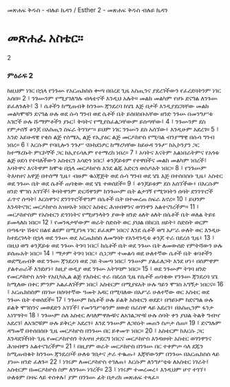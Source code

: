 ﻿
መጽሐፍ ቅዱስ - ብሉይ ኪዳን / Esther 2 - መጽሐፍ ቅዱስ ብሉይ ኪዳን
# መጽሐፈ አስቴር።
2
### ምዕራፍ 2
ከዚህም ነገር በኋላ የንጉሡ የአርጤክስስ ቍጣ በበረደ ጊዜ አስጢንና ያደረገችውን የፈረደባትንም ነገር አሰበ።
2 ፤ ንጉሡንም የሚያገለግሉ ብላቴኖች እንዲህ አሉት። መልከ መልካም የሆኑ ደናግል ለንጉሡ ይፈለጉለት፤
3 ፤ ሴቶችን ከሚጠብቅ ከንጉሡ ጃንደረባ ከሄጌ እጅ በታች እንዲያደርጓቸው መልከ መልካሞቹን ደናግል ሁሉ ወደ ሱሳ ግንብ ወደ ሴቶች ቤት ይሰበስቡአቸው ዘንድ ንጉሡ በመንግሥቱ አገሮች ሁሉ ሹማምቶችን ያኑር፤ ቅባትና የሚያስፈልጋቸውም ይሰጣቸው፤
4 ፤ ንጉሡንም ደስ የምታሰኝ ቆንጆ በአስጢን ስፍራ ትንገሥ። ይህም ነገር ንጉሡን ደስ አሰኘው፥ እንዲሁም አደረገ።
5 ፤ አንድ አይሁዳዊ የቂስ ልጅ የሰሜኢ ልጅ የኢያዕር ልጅ መርዶክዮስ የሚባል ብንያማዊ በሱሳ ግንብ ነበረ።
6 ፤ እርሱም የባቢሎን ንጉሥ ናቡከደነፆር ከማረካቸው ከይሁዳ ንጉሥ ከኢኮንያን ጋር ከተማረኩት ምርኮኞች ጋር ከኢየሩሳሌም የተማረከ ነበረ።
7 ፤ አባትና እናትም አልነበራትምና የአጎቱ ልጅ ሀደሳ የተባለችውን አስቴርን አሳድጎ ነበር፤ ቆንጆይቱም የተዋበችና መልከ መልካም ነበረች፤ አባትዋና እናትዋም ከሞቱ በኋላ መርዶክዮስ እንደ ልጁ አድርጎ ወስዶአት ነበር።
8 ፤ የንጉሡም ትእዛዝና አዋጅ በተሰማ ጊዜ፥ ብዙም ቈነጃጅት ወደ ሱሳ ግንብ ወደ ሄጌ እጅ በተሰበሰቡ ጊዜ፥ አስቴር ወደ ንጉሡ ቤት ወደ ሴቶች ጠባቂው ወደ ሄጌ ተወሰደች።
9 ፤ ቆንጆይቱም ደስ አሰኘችው፥ በእርሱም ዘንድ ሞገስ አገኘች፤ ቅባትዋንም ድርሻዋንም ከንጉሡም ቤት ልታገኝ የሚገባትን ሰባት ደንገጥሮች ፈጥኖ ሰጣት፤ እርስዋንና ደንገጥሮችዋንም በሴቶች ቤት በተመረጠ ስፍራ አኖረ።
10 ፤ ይህንም እንዳትናገር መርዶክዮስ አዝዞአት ነበርና አስቴር ሕዝብዋንና ወገንዋን አልተናገረችም።
11 ፤ መርዶክዮስም የአስቴርን ደኅንነትና የሚሆንላትን ያውቅ ዘንድ ዕለት ዕለት በሴቶች ቤት ወለል ትይዩ ይመላለስ ነበር።
12 ፤ የመንጻታቸውም ወራት ስድስት ወር ያህል በከርቤ ዘይት፥ ስድስት ወርም በጣፋጭ ሽቱና በልዩ ልዩም በሚያነጻ ነገር ይፈጸም ነበርና እንደ ሴቶች ወግ አሥራ ሁለት ወር እንዲሁ ከተደረገላት በኋላ ወደ ንጉሡ ወደ አርጤክስስ ለመግባት የአንዳንዲቱ ቆንጆ ተራ በደረሰ ጊዜ፥
13 ፤ በዚህ ወግ ቆንጆይቱ ወደ ንጉሡ ትገባ ነበር፤ ከሴቶች ቤት ወደ ንጉሡ ቤት ለመውሰድ የምትሻውን ሁሉ ይሰጡአት ነበር።
14 ፤ ማታም ትገባ ነበር፥ ሲነጋም ተመልሳ ወደ ሁለተኛው ሴቶች ቤት ቁባቶችን ወደሚጠብቅ ወደ ንጉሡ ጃንደረባ ወደ ጋይ ትመጣ ነበር፤ ንጉሡም ያልፈለጋት እንደ ሆነ፥ በስምዋም ያልተጠራች እንደሆነ፥ ከዚያ ወዲያ ወደ ንጉሡ አትገባም ነበር።
15 ፤ ወደ ንጉሡም ትገባ ዘንድ የመርዶክዮስ አጎት የአቢካኢል ልጅ የአስቴር ተራ በደረሰ ጊዜ የሴቶች ጠባቂው የንጉሡ ጃንደረባ ሄጌ ከሚለው በቀር ምንም አልፈለገችም ነበር፤ አስቴርም በሚያዩአት ሁሉ ዓይን ሞገስ አግኝታ ነበርና።
16 ፤ አርጤክስስም በነገሠ በሰባተኛው ዓመት አዳር በሚባለው በአሥራ ሁለተኛው ወር አስቴር ወደ ንጉሡ ቤት ተወሰደች።
17 ፤ ንጉሡም ከሴቶች ሁሉ ይልቅ አስቴርን ወደደ፥ በዓይኑም ከደናግል ሁሉ ይልቅ ሞገስንና መወደድን አገኘች፤ የመንግሥቱንም ዘውድ በራስዋ ላይ አደረገ፥ በአስጢንም ፋንታ አነገሣት።
18 ፤ ንጉሡም ስለ አስቴር ለባለምዋሎቹና ለአገልጋዮቹ ሁሉ ሰባት ቀን ያህል ትልቅ ግብዣ አደረገ፤ ለአገሮቹም ሁሉ ይቅርታ አደረገ፥ እንደ ንጉሡም ለጋስነት መጠን ስጦታ ሰጠ።
19 ፤ ደናግሉም ዳግመኛ በተሰበሰቡ ጊዜ መርዶክዮስ በንጉሡ በር ይቀመጥ ነበር።
20 ፤ አስቴርም ከእርሱ ጋር እንዳደገችበት ጊዜ የመርዶክዮስን ትእዛዝ ታደርግ ነበርና መርዶክዮስ እንዳዘዛት አስቴር ወገንዋንና ሕዝብዋን አልተናገረችም።
21 ፤ በዚያም ወራት መርዶክዮስ በንጉሡ በር ተቀምጦ ሳለ ደጁን ከሚጠብቁት ከንጉሡ ጃንደረቦች ሁለቱ ገበታና ታራ ተቈጡ፥ እጃቸውንም በንጉሡ በአርጤክስስ ላይ ያነሡ ዘንድ ፈለጉ።
22 ፤ ነገሩም ለመርዶክዮስ ተገለጠ፥ እርሱም ለንግሥቲቱ ለአስቴር ነገራት፤ አስቴርም በመርዶክዮስ ስም ለንጉሡ ነገረች።
23 ፤ ነገሩም ተመረመረ፥ እንዲህም ሆኖ ተገኘ፥ ሁለቱም በዛፍ ላይ ተሰቀሉ፤ ያም በንጉሡ ፊት በታሪክ መጽሐፍ ተጻፈ። 
